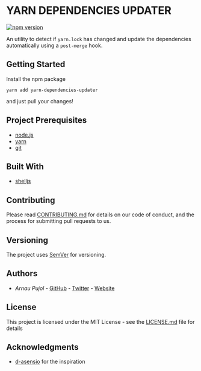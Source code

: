 # YARN DEPENDENCIES UPDATER

[![npm version](https://badge.fury.io/js/yarn-dependencies-updater.svg)](https://badge.fury.io/js/yarn-dependencies-updater)

An utility to detect if `yarn.lock` has changed and update the dependencies automatically using a `post-merge` hook.

## Getting Started

Install the npm package

```
yarn add yarn-dependencies-updater
```

and just pull your changes!


## Project Prerequisites

* [node.js](https://nodejs.org/)
* [yarn](https://yarnpkg.com/)
* [git](https://git-scm.com/)

## Built With

* [shelljs](https://github.com/shelljs/shelljs)

## Contributing

Please read [CONTRIBUTING.md](https://gist.github.com/PurpleBooth/b24679402957c63ec426) for details on our code of conduct, and the process for submitting pull requests to us.

## Versioning

The project uses [SemVer](http://semver.org/) for versioning.

## Authors

* *Arnau Pujol* - [GitHub](https://github.com/arnau-pujol) - [Twitter](https://twitter.com/arnau_pujol) - [Website](http://arnaupujol.net)

## License

This project is licensed under the MIT License - see the [LICENSE.md](LICENSE.md) file for details

## Acknowledgments

* [d-asensio](https://github.com/d-asensio) for the inspiration

